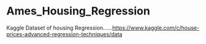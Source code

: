 # Ames_Housing_Regression
Kaggle Dataset of housing Regression......https://www.kaggle.com/c/house-prices-advanced-regression-techniques/data
